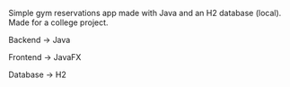 Simple gym reservations app made with Java and an H2 database (local). Made for a college project.

Backend -> Java

Frontend -> JavaFX

Database -> H2
